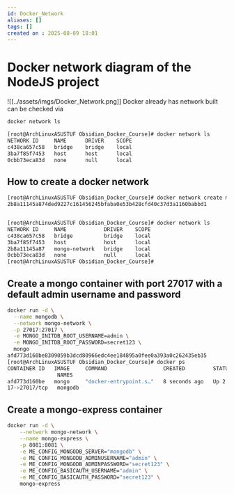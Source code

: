 ```yaml
---
id: Docker_Network
aliases: []
tags: []
created on : 2025-08-09 18:01
---
```


# Docker network diagram of the NodeJS project

![[../assets/imgs/Docker_Network.png]]
Docker already has network built can be checked via 

```bash
docker network ls

[root@ArchLinuxASUSTUF Obsidian_Docker_Course]# docker network ls 
NETWORK ID     NAME      DRIVER    SCOPE
c438ca657c58   bridge    bridge    local
3ba7f85f7453   host      host      local
0cbb73eca83d   none      null      local

```

## How to create a docker network 

```bash
[root@ArchLinuxASUSTUF Obsidian_Docker_Course]# docker network create mongo-network
2b8a11145a874ded9227c161456245bfaba0e53b428cfd40c37d3a1160babbd1


[root@ArchLinuxASUSTUF Obsidian_Docker_Course]# docker network ls 
NETWORK ID     NAME            DRIVER    SCOPE
c438ca657c58   bridge          bridge    local
3ba7f85f7453   host            host      local
2b8a11145a87   mongo-network   bridge    local
0cbb73eca83d   none            null      local
[root@ArchLinuxASUSTUF Obsidian_Docker_Course]# 
```

## Create a mongo container with port 27017 with a default admin username and password 

```bash
docker run -d \
  --name mongodb \
  --network mongo-network \
  -p 27017:27017 \
  -e MONGO_INITDB_ROOT_USERNAME=admin \
  -e MONGO_INITDB_ROOT_PASSWORD=secret123 \
  mongo
afd773d160be8309059b3dcd80966edc4ee184895a0fee0a393a0c262435eb35
[root@ArchLinuxASUSTUF Obsidian_Docker_Course]# docker ps 
CONTAINER ID   IMAGE     COMMAND                  CREATED         STATUS         PORTS                             
                NAMES
afd773d160be   mongo     "docker-entrypoint.s…"   8 seconds ago   Up 2 seconds   0.0.0.0:27017->27017/tcp, [::]:270
17->27017/tcp   mongodb
```

## Create a mongo-express container 

```bash
docker run -d \
    --network mongo-network \
    --name mongo-express \
    -p 8081:8081 \
    -e ME_CONFIG_MONGODB_SERVER="mongodb" \
    -e ME_CONFIG_MONGODB_ADMINUSERNAME="admin" \
    -e ME_CONFIG_MONGODB_ADMINPASSWORD="secret123" \
    -e ME_CONFIG_BASICAUTH_USERNAME="admin" \
    -e ME_CONFIG_BASICAUTH_PASSWORD="secret123" \
    mongo-express
```
